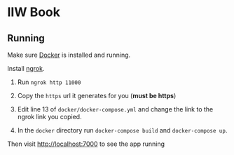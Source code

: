 # IIW Book

## Running 

Make sure [Docker](https://docker.com) is installed and running.

Install [ngrok](https://ngrok.com).

1. Run `ngrok http 11000`

2. Copy the `https` url it generates for you (**must be https**)

3. Edit line 13 of `docker/docker-compose.yml` and change the link to the ngrok link you copied.

4. In the `docker` directory run `docker-compose build` and `docker-compose up`.


Then visit [http://localhost:7000](http://localhost:7000) to see the app running